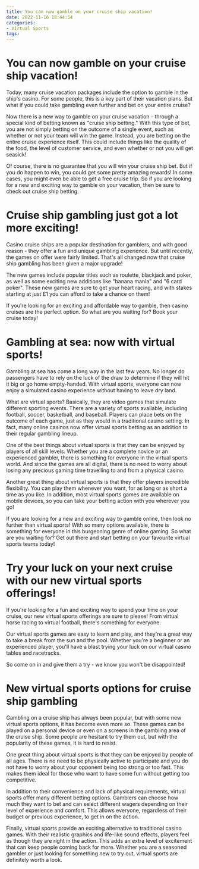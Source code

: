 ```yaml
---
title: You can now gamble on your cruise ship vacation! 
date: 2022-11-16 18:44:54
categories:
- Virtual Sports
tags:
---
```



#  You can now gamble on your cruise ship vacation! 

Today, many cruise vacation packages include the option to gamble in the ship's casino. For some people, this is a key part of their vacation plans. But what if you could take gambling even further and bet on your entire cruise?

Now there is a new way to gamble on your cruise vacation - through a special kind of betting known as "cruise ship betting." With this type of bet, you are not simply betting on the outcome of a single event, such as whether or not your team will win the game. Instead, you are betting on the entire cruise experience itself. This could include things like the quality of the food, the level of customer service, and even whether or not you will get seasick!

Of course, there is no guarantee that you will win your cruise ship bet. But if you do happen to win, you could get some pretty amazing rewards! In some cases, you might even be able to get a free cruise trip. So if you are looking for a new and exciting way to gamble on your vacation, then be sure to check out cruise ship betting.

#  Cruise ship gambling just got a lot more exciting! 

Casino cruise ships are a popular destination for gamblers, and with good reason - they offer a fun and unique gambling experience. But until recently, the games on offer were fairly limited. That's all changed now that cruise ship gambling has been given a major upgrade!

The new games include popular titles such as roulette, blackjack and poker, as well as some exciting new additions like "banana mania" and "6 card poker". These new games are sure to get your heart racing, and with stakes starting at just £1 you can afford to take a chance on them!

If you're looking for an exciting and affordable way to gamble, then casino cruises are the perfect option. So what are you waiting for? Book your cruise today!

#  Gambling at sea: now with virtual sports! 

Gambling at sea has come a long way in the last few years. No longer do passengers have to rely on the luck of the draw to determine if they will hit it big or go home empty-handed. With virtual sports, everyone can now enjoy a simulated casino experience without having to leave dry land. 

What are virtual sports? Basically, they are video games that simulate different sporting events. There are a variety of sports available, including football, soccer, basketball, and baseball. Players can place bets on the outcome of each game, just as they would in a traditional casino setting. In fact, many online casinos now offer virtual sports betting as an addition to their regular gambling lineup. 

One of the best things about virtual sports is that they can be enjoyed by players of all skill levels. Whether you are a complete novice or an experienced gambler, there is something for everyone in the virtual sports world. And since the games are all digital, there is no need to worry about losing any precious gaming time travelling to and from a physical casino. 

Another great thing about virtual sports is that they offer players incredible flexibility. You can play them whenever you want, for as long or as short a time as you like. In addition, most virtual sports games are available on mobile devices, so you can take your betting action with you wherever you go! 

If you are looking for a new and exciting way to gamble online, then look no further than virtual sports! With so many options available, there is something for everyone in this burgeoning genre of online gaming. So what are you waiting for? Get out there and start betting on your favourite virtual sports teams today!

#  Try your luck on your next cruise with our new virtual sports offerings! 

If you're looking for a fun and exciting way to spend your time on your cruise, our new virtual sports offerings are sure to please! From virtual horse racing to virtual football, there's something for everyone.

Our virtual sports games are easy to learn and play, and they're a great way to take a break from the sun and the pool. Whether you're a beginner or an experienced player, you'll have a blast trying your luck on our virtual casino tables and racetracks.

So come on in and give them a try - we know you won't be disappointed!

#  New virtual sports options for cruise ship gambling



Gambling on a cruise ship has always been popular, but with some new virtual sports options, it has become even more so. These games can be played on a personal device or even on a screens in the gambling area of the cruise ship. Some people are hesitant to try them out, but with the popularity of these games, it is hard to resist.

One great thing about virtual sports is that they can be enjoyed by people of all ages. There is no need to be physically active to participate and you do not have to worry about your opponent being too strong or too fast. This makes them ideal for those who want to have some fun without getting too competitive.

In addition to their convenience and lack of physical requirements, virtual sports offer many different betting options. Gamblers can choose how much they want to bet and can select different wagers depending on their level of experience and comfort. This allows everyone, regardless of their budget or previous experience, to get in on the action.

Finally, virtual sports provide an exciting alternative to traditional casino games. With their realistic graphics and life-like sound effects, players feel as though they are right in the action. This adds an extra level of excitement that can keep people coming back for more. Whether you are a seasoned gambler or just looking for something new to try out, virtual sports are definitely worth a look.
